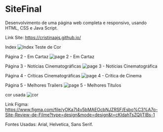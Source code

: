 # SiteFinal
Desenvolvimento de uma página web completa e responsivo, usando HTML, CSS e Java Script.

Link Site: https://cristinaajs.github.io/

Index
![Index Teste de Cor](https://github.com/cristinaajs/siteFinal/assets/101849397/3822db89-9521-430a-a892-84812641b62e)


Página 2 - Em Cartaz
![page 2 - Em Cartaz](https://github.com/cristinaajs/siteFinal/assets/101849397/839f63b7-3cce-4875-a6e6-3b132dea2f47)


Página 3 - Notícias Cinematográficas
![page 3 - Notícias Cinematográfica](https://github.com/cristinaajs/siteFinal/assets/101849397/79be9fdc-20b3-4281-a952-0037ac987478)


Página 4 - Críticas Cinematográficas
![page 4 - Crítica de Cinema](https://github.com/cristinaajs/siteFinal/assets/101849397/998dd312-b549-4790-8ff4-fb299bd86294)


Página 5 - Melhores Trailers
![page 5 - Melhores Títulos](https://github.com/cristinaajs/siteFinal/assets/101849397/ea8a5180-4468-4c3e-9cc7-52475bfa6692)


cor usada
![cor](https://github.com/cristinaajs/siteFinal/assets/101849397/80d17a6c-8f57-4888-8bf4-af5083c06432)


Link Figma: https://www.figma.com/file/yOKa7I4v5bMAEOcbNJZRSF/Esbo%C3%A7o-Site-Review-de-Filme?type=design&mode=design&t=cKldahTsZQIjTIBs-1 

Fontes Usadas: Arial, Helvetica, Sans Serif.
